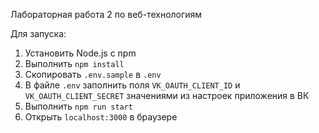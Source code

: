 Лабораторная работа 2 по веб-технологиям

Для запуска:
1. Установить Node.js с npm
2. Выполнить `npm install`
3. Скопировать `.env.sample` в `.env`
4. В файле `.env` заполнить поля `VK_OAUTH_CLIENT_ID` и `VK_OAUTH_CLIENT_SECRET` значениями из настроек приложения в ВК
5. Выполнить `npm run start`
6. Открыть `localhost:3000` в браузере